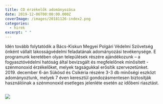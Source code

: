 ```yaml
---
title: CO érzékelők adományozása
date: 2019-12-06T00:00:00.000Z
coverImage: /images/20181126-index2.png
categories:
  - hirek
excerpt: " "
---
```

Idén tovább folytatódik a Bács-Kiskun Megyei Polgári Védelmi Szövetség önként vállalt lakosságvédelmi feladatának adományozási tevékenysége.  E programunk keretében olyan települések részére ajándékozunk – a fogyasztóvédelmi hatóság által bevizsgált és megfelelőnek minősített - szénmonoxid érzékelőket, melyek tagságukkal erősítik szervezetünket. 2019. december 6-án Sükösd és Csikéria részére 3-3 db minőségi eszközt adományoztunk, melyek 7 éven keresztül gondozásmentesen biztosítják használóinak a szénmonoxid esetleges jelenléte esetén az időbeni riasztást. 

![]()

![](/images/20191206-1.jpg)
